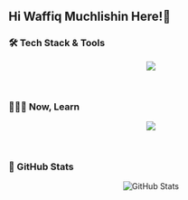 ## Hi Waffiq Muchlishin Here!👋

<!--
**Wapikkk/Wapikkk** is a ✨ _special_ ✨ repository because its `README.md` (this file) appears on your GitHub profile.

Here are some ideas to get you started:

- 🔭 I’m currently working on ...
- 🌱 I’m currently learning ...
- 👯 I’m looking to collaborate on ...
- 🤔 I’m looking for help with ...
- 💬 Ask me about ...
- 📫 How to reach me: ...
- 😄 Pronouns: ...
- ⚡ Fun fact: ...
-->
### 🛠️ Tech Stack & Tools

<div align="center">
  
![](https://skillicons.dev/icons?i=flutter,dart,nodejs,nextjs,laravel,mysql,html,css,git,github,postman&perline=10)

<br>

<div align="left">
  
### 🧑🏻‍💻 Now, Learn

</div>

![](https://skillicons.dev/icons?i=kotlin,linux,nextjs,docker&perline=10)

<br>

<div align="left">
  
### 📶 GitHub Stats

</div>

![GitHub Stats](https://github-readme-stats.vercel.app/api?username=Wapikkk&show_icons=true&theme=dark&hide_border=true)

</div>
